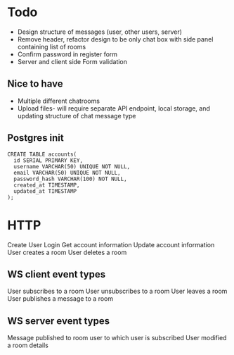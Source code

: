 # Todo

* Design structure of messages (user, other users, server)
* Remove header, refactor design to be only chat box with side panel containing list of rooms
* Confirm password in register form
* Server and client side Form validation

## Nice to have
* Multiple different chatrooms
* Upload files- will require separate API endpoint, local storage, and updating structure of chat message type

## Postgres init
```
CREATE TABLE accounts(
  id SERIAL PRIMARY KEY,
  username VARCHAR(50) UNIQUE NOT NULL,
  email VARCHAR(50) UNIQUE NOT NULL,
  password_hash VARCHAR(100) NOT NULL,
  created_at TIMESTAMP,
  updated_at TIMESTAMP
);
```

# HTTP

Create User
Login
Get account information
Update account information
User creates a room
User deletes a room

## WS client event types

User subscribes to a room
User unsubscribes to a room
User leaves a room
User publishes a message to a room

## WS server event types

Message published to room user to which user is subscribed
User modified a room details

